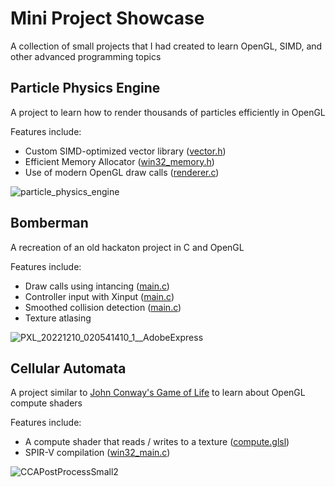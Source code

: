 # Mini Project Showcase
A collection of small projects that I had created to learn OpenGL, SIMD, and other advanced programming topics

## Particle Physics Engine
A project to learn how to render thousands of particles efficiently in OpenGL

Features include:
- Custom SIMD-optimized vector library ([vector.h](https://github.com/Ne0nWinds/mini_projects/blob/master/particle_physics_engine/vector.h))
- Efficient Memory Allocator ([win32_memory.h](https://github.com/Ne0nWinds/mini_projects/blob/master/particle_physics_engine/win32_memory.c))
- Use of modern OpenGL draw calls ([renderer.c](https://github.com/Ne0nWinds/mini_projects/blob/master/particle_physics_engine/renderer.c#L250))

![particle_physics_engine](https://user-images.githubusercontent.com/36315399/214190011-41ea9ed7-99f3-4498-865f-0857a2239d9f.gif)

## Bomberman
A recreation of an old hackaton project in C and OpenGL

Features include:
- Draw calls using intancing ([main.c](https://github.com/Ne0nWinds/mini_projects/blob/87c5fe29af2f65ad6b9e61c9bab90e47a3e84962/bomberman/main.c#L511))
- Controller input with Xinput ([main.c](https://github.com/Ne0nWinds/mini_projects/blob/87c5fe29af2f65ad6b9e61c9bab90e47a3e84962/bomberman/main.c#L411))
- Smoothed collision detection ([main.c](https://github.com/Ne0nWinds/mini_projects/blob/87c5fe29af2f65ad6b9e61c9bab90e47a3e84962/bomberman/main.c#L468))
- Texture atlasing

![PXL_20221210_020541410_1__AdobeExpress](https://user-images.githubusercontent.com/36315399/214193011-a7483bb7-7245-4d04-8629-74a4878b2f5b.gif)

## Cellular Automata
A project similar to [John Conway's Game of Life](https://en.wikipedia.org/wiki/Conway%27s_Game_of_Life) to learn about OpenGL compute shaders

Features include:
- A compute shader that reads / writes to a texture ([compute.glsl](https://github.com/Ne0nWinds/mini_projects/blob/master/Cellular%20Automata/build/shaders/compute.glsl))
- SPIR-V compilation ([win32_main.c](https://github.com/Ne0nWinds/mini_projects/blob/97541c1116be05b7e1efd3b0a2da420a781bfc8e/Cellular%20Automata/win32_main.c#L106))

![CCAPostProcessSmall2](https://user-images.githubusercontent.com/36315399/214195592-43ad0e2a-c435-49c1-9585-34b64041a699.jpg)

